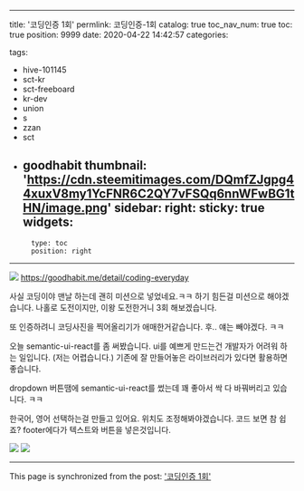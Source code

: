 
---
title: '코딩인증 1회'
permlink: 코딩인증-1회
catalog: true
toc_nav_num: true
toc: true
position: 9999
date: 2020-04-22 14:42:57
categories:

tags:
- hive-101145
- sct-kr
- sct-freeboard
- kr-dev
- union
- s
- zzan
- sct
- goodhabit
thumbnail: 'https://cdn.steemitimages.com/DQmfZJgpg44xuxV8my1YcFNR6C2QY7vFSQq6nnWFwBG1tHN/image.png'
sidebar:
    right:
        sticky: true
widgets:
    -
        type: toc
        position: right
---


![](https://cdn.steemitimages.com/DQmfZJgpg44xuxV8my1YcFNR6C2QY7vFSQq6nnWFwBG1tHN/image.png)
https://goodhabit.me/detail/coding-everyday


사실 코딩이야 맨날 하는데
괜히 미션으로 넣었네요.ㅋㅋ
하기 힘든걸 미션으로 해야겠습니다.
나홀로 도전이지만, 이왕 도전한거니 3회 해보겠습니다.

또 인증하려니 코딩사진을 찍어올리기가 애매한거같습니다. 
후.. 얘는 빼야겠다. ㅋㅋ

오늘 semantic-ui-react를 좀 써봤습니다.
ui를 예쁘게 만드는건 개발자가 어려워 하는 일입니다. (저는 어렵습니다.)
기존에 잘 만들어놓은 라이브러리가 있다면 활용하면 좋습니다.

dropdown 버튼땜에  semantic-ui-react를 썼는데
꽤 좋아서 싹 다 바꿔버리고 있습니다. ㅋㅋ

한국어, 영어 선택하는걸 만들고 있어요. 
위치도 조정해봐야겠습니다.
코드 보면 참 쉽죠? footer에다가 텍스트와 버튼을 넣은것입니다.

![](https://cdn.steemitimages.com/DQma6YqVXHtQbgMFdprY6AhwRxQN9KGqLHy3Ac83o665VHU/image.png)
![](https://cdn.steemitimages.com/DQmci2p9TKL7WxPSEGoDev6DEybaMnJMFZhh5481vtt8q2q/image.png)

- - -

This page is synchronized from the post: ['코딩인증 1회'](https://steempeak.com/@jacobyu/5z22wk-1)
